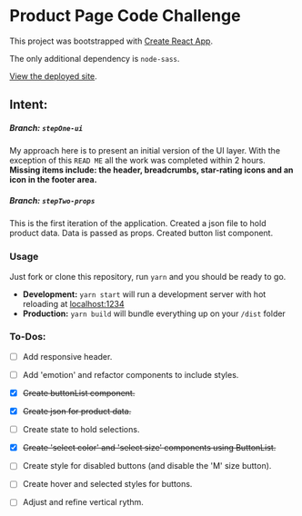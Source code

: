 # Product Page Code Challenge
This project was bootstrapped with [Create React App](https://github.com/facebook/create-react-app).

The only additional dependency is `node-sass`.

[View the deployed site](https://nostalgic-tesla-5df87c.netlify.com/).
## Intent:
##### Branch: `stepOne-ui`
My approach here is to present an initial version of the UI layer. With the exception of this `READ ME` all the work was completed within 2 hours. 
**Missing items include: the header, breadcrumbs, star-rating icons and an icon in the footer area.**

##### Branch: `stepTwo-props`
This is the first iteration of the application. Created a json file to hold product data. Data is passed as props. Created button list component.

### Usage

Just fork or clone this repository, run `yarn` and you should be ready to go.

- **Development:**
  `yarn start` will run a development server with hot reloading at <localhost:1234>
- **Production:**
  `yarn build` will bundle everything up on your `/dist` folder

### To-Dos:
- [ ] Add responsive header.
- [ ] Add 'emotion' and refactor components to include styles.
- [x] ~~Create buttonList component.~~
- [x] ~~Create json for product data.~~
- [ ] Create state to hold selections.
- [x] ~~Create 'select color' and 'select size' components using ButtonList.~~
- [ ] Create style for disabled buttons (and disable the 'M' size button).
- [ ] Create hover and selected styles for buttons.
- [ ] Adjust and refine vertical rythm.


